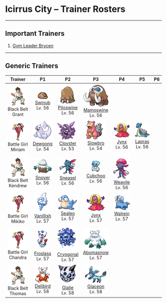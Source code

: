 # Icirrus City – Trainer Rosters

---

## Important Trainers

1. [Gym Leader Brycen](important_trainers.md#gym-leader-brycen)

---

## Generic Trainers</h3>

| Trainer | P1 | P2 | P3 | P4 | P5 | P6 |
|:-------:|:--:|:--:|:--:|:--:|:--:|:--:|
| ![Black Belt Grant](../../assets/trainers/black_belt.png "Black Belt Grant")<br>Black Belt Grant | ![Swinub](../../assets/sprites/swinub/front.gif "Swinub: It has a very sensitive nose. It can locate mushrooms, berries, and even hot springs buried under ice.")<br>[Swinub](../../pokemon/swinub.md/)<br>Lv. 56 | ![Piloswine](../../assets/sprites/piloswine/front.gif "Piloswine: Covered by a shaggy coat, it is strong against the cold. Its tusks of ice thicken when it snows.")<br>[Piloswine](../../pokemon/piloswine.md/)<br>Lv. 56 | ![Mamoswine](../../assets/sprites/mamoswine/front.gif "Mamoswine: A frozen one was dug up from soil dating back 10,000 years. It woke up to much amazement.")<br>[Mamoswine](../../pokemon/mamoswine.md/)<br>Lv. 56 |
| ![Battle Girl Miriam](../../assets/trainers/battle_girl.png "Battle Girl Miriam")<br>Battle Girl Miriam | ![Dewgong](../../assets/sprites/dewgong/front.gif "Dewgong: In snow, the pure white coat covering its body obscures it from predators.")<br>[Dewgong](../../pokemon/dewgong.md/)<br>Lv. 54 | ![Cloyster](../../assets/sprites/cloyster/front.gif "Cloyster: It fights by keeping its shell tightly shut for protection and by shooting spikes to repel foes.")<br>[Cloyster](../../pokemon/cloyster.md/)<br>Lv. 53 | ![Slowbro](../../assets/sprites/slowbro/front.gif "Slowbro: Though usually dim witted, it seems to become inspired if the Shellder on its tail bites down.")<br>[Slowbro](../../pokemon/slowbro.md/)<br>Lv. 54 | ![Jynx](../../assets/sprites/jynx/front.gif "Jynx: Its cries sound like human speech. However, it is impossible to tell what it is trying to say.")<br>[Jynx](../../pokemon/jynx.md/)<br>Lv. 56 | ![Lapras](../../assets/sprites/lapras/front.gif "Lapras: It loves crossing the sea with people and Pokémon on its back. It understands human speech.")<br>[Lapras](../../pokemon/lapras.md/)<br>Lv. 56 |
| ![Black Belt Kendrew](../../assets/trainers/black_belt.png "Black Belt Kendrew")<br>Black Belt Kendrew | ![Snover](../../assets/sprites/snover/front.gif "Snover: Seemingly curious about people, they gather around footsteps they find on snowy mountains.")<br>[Snover](../../pokemon/snover.md/)<br>Lv. 56 | ![Sneasel](../../assets/sprites/sneasel/front.gif "Sneasel: A smart and sneaky Pokémon. A pair may work together to steal eggs by having one lure the parents away.")<br>[Sneasel](../../pokemon/sneasel.md/)<br>Lv. 56 | ![Cubchoo](../../assets/sprites/cubchoo/front.gif "Cubchoo: Its nose is always running. It sniffs the snot back up because the mucus provides the raw material for its moves.")<br>[Cubchoo](../../pokemon/cubchoo.md/)<br>Lv. 56 | ![Weavile](../../assets/sprites/weavile/front.gif "Weavile: Evolution made it even more devious. It communicates by clawing signs in boulders.")<br>[Weavile](../../pokemon/weavile.md/)<br>Lv. 56 |
| ![Battle Girl Mikiko](../../assets/trainers/battle_girl.png "Battle Girl Mikiko")<br>Battle Girl Mikiko | ![Vanillish](../../assets/sprites/vanillish/front.gif "Vanillish: It conceals itself from enemy eyes by creating many small ice particles and hiding among them.")<br>[Vanillish](../../pokemon/vanillish.md/)<br>Lv. 57 | ![Sealeo](../../assets/sprites/sealeo/front.gif "Sealeo: It habitually spins things on its nose. By doing so, it learns textures and odors.")<br>[Sealeo](../../pokemon/sealeo.md/)<br>Lv. 57 | ![Jynx](../../assets/sprites/jynx/front.gif "Jynx: Its cries sound like human speech. However, it is impossible to tell what it is trying to say.")<br>[Jynx](../../pokemon/jynx.md/)<br>Lv. 57 | ![Walrein](../../assets/sprites/walrein/front.gif "Walrein: It shatters ice with its big tusks. Its thick blubber repels not only the cold, but also enemy attacks.")<br>[Walrein](../../pokemon/walrein.md/)<br>Lv. 57 |
| ![Battle Girl Chandra](../../assets/trainers/battle_girl.png "Battle Girl Chandra")<br>Battle Girl Chandra | ![Froslass](../../assets/sprites/froslass/front.gif "Froslass: It freezes prey by blowing its -58 degrees F breath. It is said to then secretly display its prey.")<br>[Froslass](../../pokemon/froslass.md/)<br>Lv. 57 | ![Cryogonal](../../assets/sprites/cryogonal/front.gif "Cryogonal: They are born in snow clouds. They use chains made of ice crystals to capture prey.")<br>[Cryogonal](../../pokemon/cryogonal.md/)<br>Lv. 57 | ![Abomasnow](../../assets/sprites/abomasnow/front.gif "Abomasnow: They appear when the snow flowers bloom. When the petals fall, they retreat to places unknown again.")<br>[Abomasnow](../../pokemon/abomasnow.md/)<br>Lv. 57 |
| ![Black Belt Thomas](../../assets/trainers/black_belt.png "Black Belt Thomas")<br>Black Belt Thomas | ![Delibird](../../assets/sprites/delibird/front.gif "Delibird: It carries food rolled up in its tail. It has the habit of sharing food with people lost in mountains.")<br>[Delibird](../../pokemon/delibird.md/)<br>Lv. 58 | ![Glalie](../../assets/sprites/glalie/front.gif "Glalie: It prevents prey from escaping by instantaneously freezing moisture in the air.")<br>[Glalie](../../pokemon/glalie.md/)<br>Lv. 58 | ![Glaceon](../../assets/sprites/glaceon/front.gif "Glaceon: By controlling its body heat, it can freeze the atmosphere around it to make a diamond-dust flurry.")<br>[Glaceon](../../pokemon/glaceon.md/)<br>Lv. 58 |

